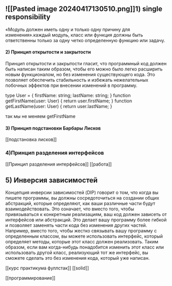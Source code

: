 ## ![[Pasted image 20240417130510.png]]1) single responsibility
«Модуль должен иметь одну и только одну причину для изменения».каждый модуль, класс или функция должны быть ответственны только за одну четко определенную функцию или задачу.

#### 2) Принцип открытости и закрытости
  
Принцип открытости и закрытости гласит, что программный код должен быть написан таким образом, чтобы его можно было легко расширить новым функционалом, но без изменения существующего кода. Это позволяет обеспечить стабильность и избежать нежелательных побочных эффектов при внесении изменений в программу.

type User = { firstName: string; lastName: string; }
function getFirstName(user: User) 
{ return user.firstName; } 
function getLastName(user: User) { return user.lastName; }

так мы не меняем getFirstName

#### 3) Принцип подстановки Барбары Лисков

[[подстановка лисков]]
### 4)Принцип разделения интерфейсов

[[Принцип разделения интерфейсов]]
[[работа]] 

## 5) Инверсия зависимостей
Концепция инверсии зависимостей (DIP) говорит о том, что когда вы пишете программы, вы должны сосредоточиться на создании общих абстракций, которые определяют, как ваши различные части будут взаимодействовать. Это означает, что вместо того, чтобы привязываться к конкретным реализациям, ваш код должен зависеть от интерфейсов или абстракций. Это делает вашу программу более гибкой и позволяет заменять части кода без изменения других частей. Например, вместо того, чтобы жестко связывать вашу программу с определенным классом, вы можете использовать интерфейс, который определяет методы, которые этот класс должен реализовать. Таким образом, если вам когда-нибудь понадобится изменить этот класс или использовать другой класс, реализующий тот же интерфейс, вы сможете сделать это без изменения кода, который уже написан.

[[курс практикума фуллстак]]
[[solid]]

[[программирование]]